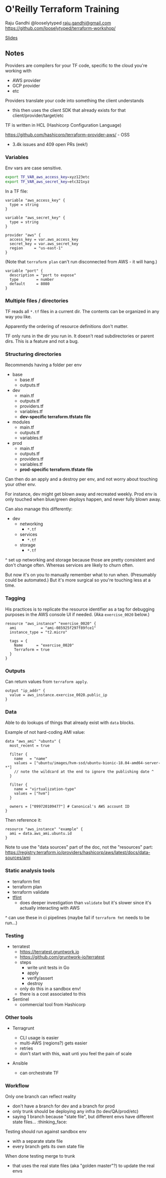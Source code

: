 # O'Reilly Terraform Training

Raju Gandhi
@looselytyped
raju.gandhi@gmail.com
https://github.com/looselytyped/terraform-workshop/

[Slides](terraformcloud719221663171366112.pdf)



## Notes

Providers are compilers for your TF code, specific to the cloud you're working with
- AWS provider
- GCP provider
- etc

Providers translate your code into something the client understands
- this then uses the client SDK that already exists for that client/provider/target/etc


TF is written in HCL (Hashicorp Configuration Language)


https://github.com/hashicorp/terraform-provider-aws/ - OSS
- 3.4k issues and 409 open PRs (eek!)



### Variables

Env vars are case sensitive.
```bash
export TF_VAR_aws_access_key=xyz123etc
export TF_VAR_aws_secret_key=etc321xyz
```
In a TF file:
```hcl
variable "aws_access_key" {
  type = string
}

variable "aws_secret_key" {
  type = string
}

provider "aws" {
  access_key = var.aws_access_key
  secret_key = var.aws_secret_key
  region     = "us-east-1"
}
```
(Note that `terraform plan` can't run disconnected from AWS - it will hang.)

```hcl
variable "port" {
  description = "port to expose"
  type        = number
  default     = 8080
}
```

### Multiple files / directories

TF reads all `*.tf` files in a current dir. The contents can be organized in any way you like.

Apparently the ordering of resource definitions don't matter.

TF only runs in the dir you run in. It doesn't read subdirectories or parent dirs. This is a feature and not a bug.

### Structuring directories

Recommends having a folder per env
- base
  - base.tf
  - outputs.tf
- dev
  - main.tf
  - outputs.tf
  - providers.tf
  - variables.tf
  - **dev-specific terraform.tfstate file**
- modules
  - main.tf
  - outputs.tf
  - variables.tf
- prod
  - main.tf
  - outputs.tf
  - providers.tf
  - variables.tf
  - **prod-specific terraform.tfstate file**

Can then do an apply and a destroy per env, and not worry about touching your other env.

For instance, dev might get blown away and recreated weekly. Prod env is only touched when blue/green deploys happen, and never fully blown away.

Can also manage this differently:
- dev
  - networking
    - `*.tf`
  - services
    - `*.tf`
  - storage
    - `*.tf`

^ set up networking and storage because those are pretty consistent and don't change often. Whereas services are likely to churn often.

But now it's on you to manually remember what to run when. (Presumably could be automated.) But it's more surgical so you're touching less at a time.




### Tagging

His practices is to replicate the resource identifier as a tag for debugging purposes in the AWS console UI if needed. (Aka `exercise_0020` below.)

```hcl
resource "aws_instance" "exercise_0020" {
  ami           = "ami-085925f297f89fce1"
  instance_type = "t2.micro"

  tags = {
    Name      = "exercise_0020"
    Terraform = true
  }
}
```

### Outputs

Can return values from `terraform apply`.

```hcl
output "ip_addr" {
  value = aws_instance.exercise_0020.public_ip
}
```

### Data

Able to do lookups of things that already exist with `data` blocks.

Example of not hard-coding AMI value:

```hcl
data "aws_ami" "ubuntu" {
  most_recent = true

  filter {
    name   = "name"
    values = ["ubuntu/images/hvm-ssd/ubuntu-bionic-18.04-amd64-server-*"]
    // note the wildcard at the end to ignore the publishing date ^
  }

  filter {
    name = "virtualization-type"
    values = ["hvm"]
  }

  owners = ["099720109477"] # Canonical's AWS account ID
}
```
Then reference it:
```hcl
resource "aws_instance" "example" {
  ami = data.aws_ami.ubuntu.id
}
```

Note to use the "data sources" part of the doc, not the "resources" part:
https://registry.terraform.io/providers/hashicorp/aws/latest/docs/data-sources/ami


### Static analysis tools

- terraform fmt
- terraform plan
- terraform validate
- [tflint](https://github.com/terraform-linters/tflint)
  - does deeper investigation than `validate` but it's slower since it's actually interacting with AWS

^ can use these in ci pipelines (maybe fail if `terraform fmt` needs to be run...)


### Testing

- terratest
  - https://terratest.gruntwork.io
  - https://github.com/gruntwork-io/terratest
  - steps
    - write unit tests in Go
    - apply
    - verify/assert
    - destroy
  - only do this in a sandbox env!
  - there is a cost associated to this
- Sentinel
  - commercial tool from Hashicorp

### Other tools

- Terragrunt
  - CLI usage is easier
  - multi-AWS (regions?) gets easier
  - retries
  - don't start with this, wait unti you feel the pain of scale

- Ansible
  - can orchestrate TF


### Workflow

Only one branch can reflect reality
- don't have a branch for dev and a branch for prod
- only trunk should be deploying any infra (to dev/QA/prod/etc)
- saying 1 branch because "state file", but different envs have different state files... :thinking_face:

Testing should run against sandbox env
- with a separate state file
- every branch gets its own state file

When done testing merge to trunk
- that uses the real state files (aka "golden master"?) to update the real envs
